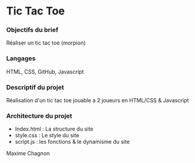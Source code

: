 # Tic Tac Toe 

### Objectifs du brief

Réaliser un tic tac toe (morpion)

### Langages 

HTML, CSS, GitHub, Javascript

### Descriptif du projet 

Réalisation d'un tic tac toe jouable a 2 joueurs en HTML/CSS & Javascript

### Architecture du projet 

- Index.html : La structure du site
- style.css : Le style du site
- script.js : les fonctions & le dynamisme du site

Maxime Chagnon
